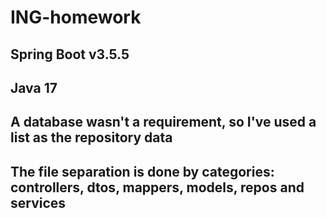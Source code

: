 # ING-homework

## Spring Boot v3.5.5
## Java 17

## A database wasn't a requirement, so I've used a list as the repository data
## The file separation is done by categories: controllers, dtos, mappers, models, repos and services